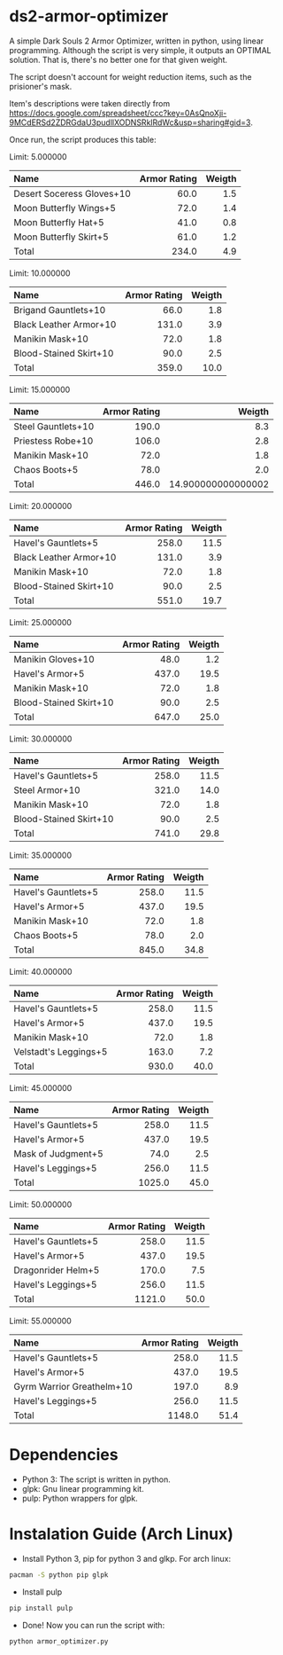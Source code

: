 ds2-armor-optimizer
===================

A simple Dark Souls 2 Armor Optimizer, written in python, using linear programming.
Although the script is very simple, it outputs an OPTIMAL solution. 
That is, there's no better one for that given weight. 

The script doesn't account for weight reduction items, such as the prisioner's mask.

Item's descriptions were taken directly from https://docs.google.com/spreadsheet/ccc?key=0AsQnoXji-9MCdERSd2ZDRGdaU3pudllXODNSRklRdWc&usp=sharing#gid=3.

Once run, the script produces this table:

Limit: 5.000000

| Name | Armor Rating |  Weigth |
|:-----|------:|------:|
| Desert Soceress Gloves+10 | 60.0 | 1.5 |
| Moon Butterfly Wings+5 | 72.0 | 1.4 |
| Moon Butterfly Hat+5 | 41.0 | 0.8 |
| Moon Butterfly Skirt+5 | 61.0 | 1.2 |
| Total |  234.0 | 4.9 |

Limit: 10.000000

| Name | Armor Rating |  Weigth |
|:-----|------:|------:|
| Brigand Gauntlets+10 | 66.0 | 1.8 |
| Black Leather Armor+10 | 131.0 | 3.9 |
| Manikin Mask+10 | 72.0 | 1.8 |
| Blood-Stained Skirt+10 | 90.0 | 2.5 |
| Total |  359.0 | 10.0 |

Limit: 15.000000

| Name | Armor Rating |  Weigth |
|:-----|------:|------:|
| Steel Gauntlets+10 | 190.0 | 8.3 |
| Priestess Robe+10 | 106.0 | 2.8 |
| Manikin Mask+10 | 72.0 | 1.8 |
| Chaos Boots+5 | 78.0 | 2.0 |
| Total |  446.0 | 14.900000000000002 |

Limit: 20.000000

| Name | Armor Rating |  Weigth |
|:-----|------:|------:|
| Havel's Gauntlets+5 | 258.0 | 11.5 |
| Black Leather Armor+10 | 131.0 | 3.9 |
| Manikin Mask+10 | 72.0 | 1.8 |
| Blood-Stained Skirt+10 | 90.0 | 2.5 |
| Total |  551.0 | 19.7 |

Limit: 25.000000

| Name | Armor Rating |  Weigth |
|:-----|------:|------:|
| Manikin Gloves+10 | 48.0 | 1.2 |
| Havel's Armor+5 | 437.0 | 19.5 |
| Manikin Mask+10 | 72.0 | 1.8 |
| Blood-Stained Skirt+10 | 90.0 | 2.5 |
| Total |  647.0 | 25.0 |

Limit: 30.000000

| Name | Armor Rating |  Weigth |
|:-----|------:|------:|
| Havel's Gauntlets+5 | 258.0 | 11.5 |
| Steel Armor+10 | 321.0 | 14.0 |
| Manikin Mask+10 | 72.0 | 1.8 |
| Blood-Stained Skirt+10 | 90.0 | 2.5 |
| Total |  741.0 | 29.8 |

Limit: 35.000000

| Name | Armor Rating |  Weigth |
|:-----|------:|------:|
| Havel's Gauntlets+5 | 258.0 | 11.5 |
| Havel's Armor+5 | 437.0 | 19.5 |
| Manikin Mask+10 | 72.0 | 1.8 |
| Chaos Boots+5 | 78.0 | 2.0 |
| Total |  845.0 | 34.8 |

Limit: 40.000000

| Name | Armor Rating |  Weigth |
|:-----|------:|------:|
| Havel's Gauntlets+5 | 258.0 | 11.5 |
| Havel's Armor+5 | 437.0 | 19.5 |
| Manikin Mask+10 | 72.0 | 1.8 |
| Velstadt's Leggings+5 | 163.0 | 7.2 |
| Total |  930.0 | 40.0 |

Limit: 45.000000

| Name | Armor Rating |  Weigth |
|:-----|------:|------:|
| Havel's Gauntlets+5 | 258.0 | 11.5 |
| Havel's Armor+5 | 437.0 | 19.5 |
| Mask of Judgment+5 | 74.0 | 2.5 |
| Havel's Leggings+5 | 256.0 | 11.5 |
| Total |  1025.0 | 45.0 |

Limit: 50.000000

| Name | Armor Rating |  Weigth |
|:-----|------:|------:|
| Havel's Gauntlets+5 | 258.0 | 11.5 |
| Havel's Armor+5 | 437.0 | 19.5 |
| Dragonrider Helm+5 | 170.0 | 7.5 |
| Havel's Leggings+5 | 256.0 | 11.5 |
| Total |  1121.0 | 50.0 |

Limit: 55.000000

| Name | Armor Rating |  Weigth |
|:-----|------:|------:|
| Havel's Gauntlets+5 | 258.0 | 11.5 |
| Havel's Armor+5 | 437.0 | 19.5 |
| Gyrm Warrior Greathelm+10 | 197.0 | 8.9 |
| Havel's Leggings+5 | 256.0 | 11.5 |
| Total |  1148.0 | 51.4 |


Dependencies
===================
- Python 3: The script is written in python.
- glpk: Gnu linear programming kit.
- pulp: Python wrappers for glpk.


Instalation Guide (Arch Linux)
===================
- Install Python 3, pip for python 3 and glkp. For arch linux:

```bash
pacman -S python pip glpk
```

- Install pulp

```bash
pip install pulp
```

- Done! Now you can run the script with:

```bash
python armor_optimizer.py
```
